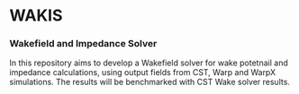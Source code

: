 # WAKIS
### Wakefield and Impedance Solver
In this repository aims to develop a Wakefield solver for wake potetnail and impedance calculations, using output fields from CST, Warp and WarpX simulations. The results will be benchmarked with CST Wake solver results.

